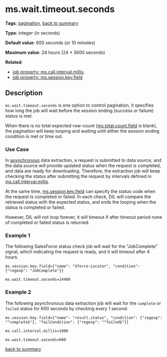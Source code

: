 # ms.wait.timeout.seconds

**Tags**: 
[pagination](categories.md#pagination-properties),
[back to summary](summary.md)

**Type**: integer (in seconds)

**Default value**: 600 seconds (or 10 minutes)

**Maximum value**: 24 hours (24 * 3600 seconds)

**Related**:

- [job property: ms.call.interval.millis](ms.call.interval.millis.md).
- [job property: ms.session.key.field](ms.session.key.field.md)

## Description

`ms.wait.timeout.seconds` is one option to control pagination, it specifies
how long the job will wait before the session ending (success or failure) status is met. 
 
When there is no total expected-row-count ([ms.total.count.field](ms.total.count.field.md) is blank), 
the pagination will keep looping and waiting until either the session 
ending condition is met or time out.

### Use Case 

In [asynchronous](https://github.com/linkedin/data-integration-library/blob/master/docs/patterns/asynchronous-ingestion-pattern.md)
data extraction, a request is submitted to data source, and the
data source will provide updated status when the request is completed, and data 
are ready for downloading. 
Therefore, the extraction job will keep checking the status after submitting the 
request by intervals defined in [ms.call.interval.millis](ms.call.interval.millis.md).

At the same time, 
[ms.session.key.field](ms.session.key.field.md)
can specify the status code when the request is completed or failed. 
In each check, DIL will compare the retrieved status with the expected status, and 
ends the looping when the status is completed or failed. 

However, DIL will not loop forever, it will timeout if after timeout period none of 
completed or failed status is returned. 

### Example 1 

The following SalesForce status check job will wait for the "JobComplete" signal, which indicating
the request is ready, and it will timeout after 4 hours. 

`ms.session.key.field={"name": "Sforce-Locator", "condition": {"regexp": "JobComplete"}}`

`ms.wait.timeout.seconds=14400`

### Example 2

The following asynchronous data extraction job will wait for the `complete` or `failed` status
for 600 seconds by checking every 1 second. 

`ms.session.key.field={"name": "result.status", "condition": {"regexp": "^complete$"}, "failCondition": {"regexp": "^failed$"}}`

`ms.call.interval.millis=1000`

`ms.wait.timeout.seconds=600`
        
[back to summary](summary.md#mswaittimeoutseconds)   